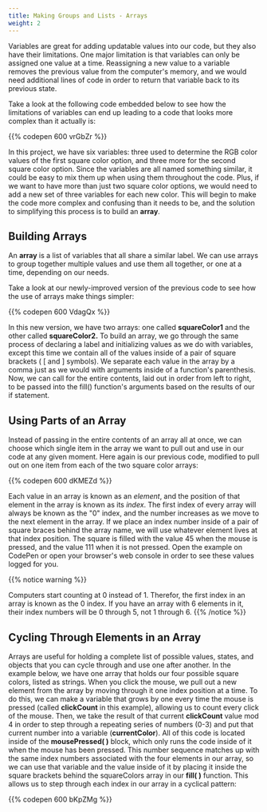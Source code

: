 ```yaml
---
title: Making Groups and Lists - Arrays
weight: 2
---
```

Variables are great for adding updatable values into our code, but they also have their limitations. One major limitation is that variables can only be assigned one value at a time. Reassigning a new value to a variable removes the previous value from the computer's memory, and we would need additional lines of code in order to return that variable back to its previous state.

Take a look at the following code embedded below to see how the limitations of variables can end up leading to a code that looks more complex than it actually is:

{{% codepen 600 vrGbZr %}}

In this project, we have six variables: three used to determine the RGB color values of the first square color option, and three more for the second square color option. Since the variables are all named something similar, it could be easy to mix them up when using them throughout the code. Plus, if we want to have more than just two square color options, we would need to add a new set of three variables for each new color. This will begin to make the code more complex and confusing than it needs to be, and the solution to simplifying this process is to build an **array**.

## Building Arrays

An **array** is a list of variables that all share a similar label. We can use arrays to group together multiple values and use them all together, or one at a time, depending on our needs.

Take a look at our newly-improved version of the previous code to see how the use of arrays make things simpler:

{{% codepen 600 VdagQx %}}

In this new version, we have two arrays: one called **squareColor1** and the other called **squareColor2.** To build an array, we go through the same process of declaring a label and initializing values as we do with variables, except this time we contain all of the values inside of a pair of square brackets ( \[ and ] symbols). We separate each value in the array by a comma just as we would with arguments inside of a function's parenthesis. Now, we can call for the entire contents, laid out in order from left to right, to be passed  into the fill() function's arguments based on the results of our if statement.

## Using Parts of an Array

Instead of passing in the entire contents of an array all at once, we can choose which single item in the array we want to pull out and use in our code at any given moment. Here again is our previous code, modified to pull out on one item from each of the two square color arrays:

{{% codepen 600 dKMEZd %}}

Each value in an array is known as an _element_, and the position of that element in the array is known as its _index_. The first index of every array will always be known as the "0" index, and the number increases as we move to the next element in the array. If we place an index number inside of a pair of square braces behind the array name, we will use whatever element lives at that index position. The square is filled with the value 45 when the mouse is  pressed, and the value 111 when it is not pressed. Open the example on CodePen or open your browser's web console in order to see these values logged for you.

{{% notice warning %}}

Computers start counting at 0 instead of 1. Therefor, the first index in an array is known as the 0 index. If you have an array with 6 elements in it, their index numbers will be 0 through 5, not 1 through 6. 
{{% /notice %}}

## Cycling Through Elements in an Array

Arrays are useful for holding a complete list of possible values, states, and objects that you can cycle through and use one after another. In the example below, we have one array that holds our four possible square colors, listed as strings. When you click the mouse, we pull out a new element from the array by moving through it one index position at a time. To do this, we can make a variable that grows by one every time the mouse is pressed (called **clickCount** in this example), allowing us to count every click of the mouse. Then, we take the result of that current **clickCount** value mod 4 in order to step through a repeating series of numbers (0-3) and put that current number into a variable (**currentColor**). All of this code is located inside of the **mousePressed( )** block, which only runs the code inside of it when the mouse has been pressed. This number sequence matches up with the same index numbers associated with the four elements in our array, so we can use that variable and the value inside of it by placing it inside the square brackets behind the squareColors array in our **fill( )** function. This allows us to step through each index in our array in a cyclical pattern:

{{% codepen 600 bKpZMg %}}
